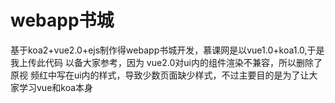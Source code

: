 # webapp书城
基于koa2+vue2.0+ejs制作得webapp书城开发，慕课网是以vue1.0+koa1.0,于是我上传此代码 以备大家参考，因为 vue2.0对ui内的组件渲染不兼容，所以删除了原视
频红中写在ui内的样式，导致少数页面缺少样式，不过主要目的是为了让大家学习vue和koa本身
